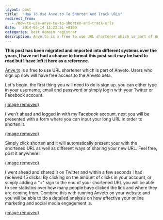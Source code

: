 ```yaml
---
layout: post
title:  "How To Use Anve.to To Shorten And Track URLs"
redirect_from:
   - /how-to-use-anve-to-to-shorten-and-track-urls
date:   2014-05-14 11:22:51 +0100
categories: best domain registrar
description: Anve.to is a free to use URL shortener which is part of Anveto. Users who sign up now will have free access to the Anveto beta. Let's be...
---
```


**This post has been migrated and imported into different systems over the years, I have not had a chance to format this post so it may be hard to read but I have left it here as a reference.**

[Anve.to](http://Anve.to "Anve.to") is a free to use URL shortener which is part of Anveto. Users who sign up now will have free access to the Anveto beta.  
  
 Let's begin, the first thing you will need to do is sign up, you can either type in your username, email and password or simply login with your Twitter or Facebook account.  
  
[(image removed)](http://markustenghamn.com/wp-content/uploads/2014/05/18.png)  
  
 I wen't ahead and logged in with my Facebook account, next you will be presented with a form where you can input your long URL in order to shorten it.  
  
[(image removed)](http://markustenghamn.com/wp-content/uploads/2014/05/21.png)  
  
 Simply click shorten and it will automatically present your with the shortened URL as well as different ways of sharing your new URL. Feel free, post it anywhere!  
  
[(image removed)](http://markustenghamn.com/wp-content/uploads/2014/05/31.png)  
  
 I went ahead and shared it on Twitter and within a few seconds I had received 15 clicks. By clicking on the amount of clicks in your account, or simply adding a "+" sign to the end of your shortened URL you will be able to see statistics over how many people have clicked the link and where they are coming from. Combine this with running Anveto on your website and you will be able to do a detailed analysis on how effective your online marketing and social media engagement is.  
  
[(image removed)](http://markustenghamn.com/wp-content/uploads/2014/05/41.png)